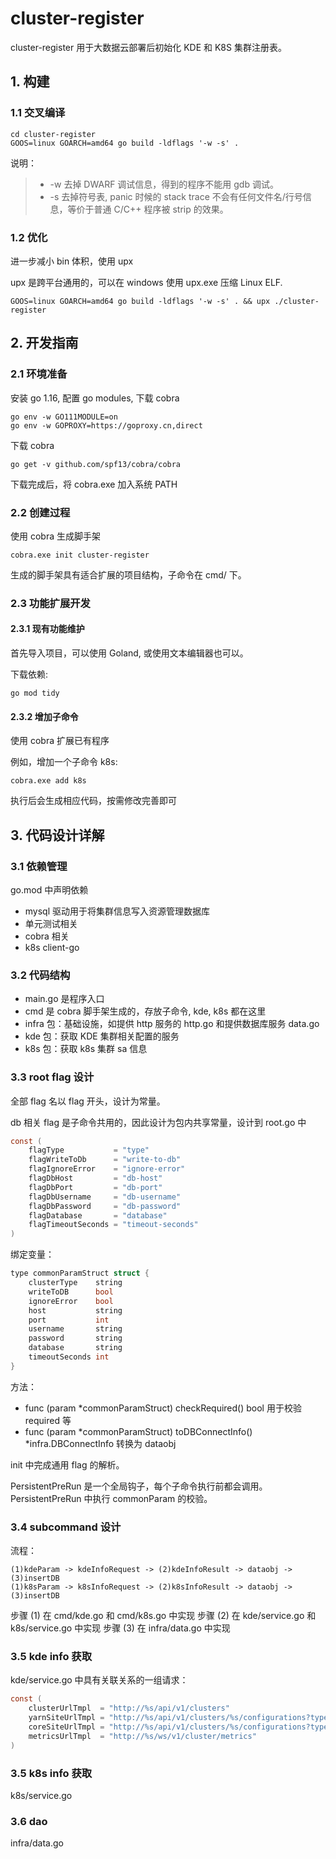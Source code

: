 # cluster-register

cluster-register 用于大数据云部署后初始化 KDE 和 K8S 集群注册表。


## 1. 构建

### 1.1 交叉编译


```shell
cd cluster-register
GOOS=linux GOARCH=amd64 go build -ldflags '-w -s' .
```

说明：
> - -w 去掉 DWARF 调试信息，得到的程序不能用 gdb 调试。
> - -s 去掉符号表, panic 时候的 stack trace 不会有任何文件名/行号信息，等价于普通 C/C++ 程序被 strip 的效果。

### 1.2 优化

进一步减小 bin 体积，使用 upx

upx 是跨平台通用的，可以在 windows 使用 upx.exe 压缩 Linux ELF.

```shell
GOOS=linux GOARCH=amd64 go build -ldflags '-w -s' . && upx ./cluster-register
```


## 2. 开发指南

### 2.1 环境准备

安装 go 1.16, 配置 go modules, 下载 cobra

```shell
go env -w GO111MODULE=on
go env -w GOPROXY=https://goproxy.cn,direct
```

下载 cobra

```shell
go get -v github.com/spf13/cobra/cobra
```

下载完成后，将 cobra.exe 加入系统 PATH

### 2.2 创建过程

使用 cobra 生成脚手架

```shell
cobra.exe init cluster-register
```

生成的脚手架具有适合扩展的项目结构，子命令在 cmd/ 下。

### 2.3 功能扩展开发


#### 2.3.1 现有功能维护

首先导入项目，可以使用 Goland,
或使用文本编辑器也可以。

下载依赖:

```shell
go mod tidy
```

#### 2.3.2 增加子命令

使用 cobra 扩展已有程序

例如，增加一个子命令 k8s:

```shell
cobra.exe add k8s
```

执行后会生成相应代码，按需修改完善即可


## 3. 代码设计详解

### 3.1 依赖管理

go.mod 中声明依赖

- mysql 驱动用于将集群信息写入资源管理数据库
- 单元测试相关
- cobra 相关
- k8s client-go

### 3.2 代码结构

- main.go 是程序入口
- cmd 是 cobra 脚手架生成的，存放子命令, kde, k8s 都在这里
- infra 包：基础设施，如提供 http 服务的 http.go 和提供数据库服务 data.go
- kde 包：获取 KDE 集群相关配置的服务
- k8s 包：获取 k8s 集群 sa 信息

### 3.3 root flag 设计

全部 flag 名以 flag 开头，设计为常量。

db 相关 flag 是子命令共用的，因此设计为包内共享常量，设计到 root.go 中

```c
const (
	flagType           = "type"
	flagWriteToDb      = "write-to-db"
	flagIgnoreError    = "ignore-error"
	flagDbHost         = "db-host"
	flagDbPort         = "db-port"
	flagDbUsername     = "db-username"
	flagDbPassword     = "db-password"
	flagDatabase       = "database"
	flagTimeoutSeconds = "timeout-seconds"
)
```

绑定变量：

```c
type commonParamStruct struct {
	clusterType    string
	writeToDB      bool
	ignoreError    bool
	host           string
	port           int
	username       string
	password       string
	database       string
	timeoutSeconds int
}
```

方法：
- func (param *commonParamStruct) checkRequired() bool 用于校验 required 等
- func (param *commonParamStruct) toDBConnectInfo() *infra.DBConnectInfo 转换为 dataobj

init 中完成通用 flag 的解析。

PersistentPreRun 是一个全局钩子，每个子命令执行前都会调用。PersistentPreRun 中执行 commonParam 的校验。


### 3.4 subcommand 设计

流程：

```
(1)kdeParam -> kdeInfoRequest -> (2)kdeInfoResult -> dataobj -> (3)insertDB
(1)k8sParam -> k8sInfoRequest -> (2)k8sInfoResult -> dataobj -> (3)insertDB
```

步骤 (1) 在 cmd/kde.go 和 cmd/k8s.go 中实现
步骤 (2) 在 kde/service.go 和 k8s/service.go 中实现
步骤 (3) 在 infra/data.go 中实现

### 3.5 kde info 获取

kde/service.go 中具有关联关系的一组请求：

```c
const (
	clusterUrlTmpl  = "http://%s/api/v1/clusters"
	yarnSiteUrlTmpl = "http://%s/api/v1/clusters/%s/configurations?type=yarn-site"
	coreSiteUrlTmpl = "http://%s/api/v1/clusters/%s/configurations?type=core-site"
	metricsUrlTmpl  = "http://%s/ws/v1/cluster/metrics"
)
```

### 3.5 k8s info 获取

k8s/service.go

### 3.6 dao

infra/data.go